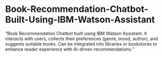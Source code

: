 # Book-Recommendation-Chatbot-Built-Using-IBM-Watson-Assistant
“Book Recommendation Chatbot built using IBM Watson Assistant. It interacts with users, collects their preferences (genre, mood, author), and suggests suitable books. Can be integrated into libraries or bookstores to enhance reader experience with AI-driven recommendations.”
